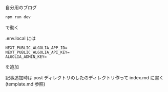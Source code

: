 自分用のブログ

```bash
npm run dev
```

で動く

.env.local には

```
NEXT_PUBLIC_ALGOLIA_APP_ID=
NEXT_PUBLIC_ALGOLIA_API_KEY=
ALGOLIA_ADMIN_KEY=
```

を追加

記事追加時は post ディレクトリのしたのディレクトリ作って index.md に書く(template.md 参照)
